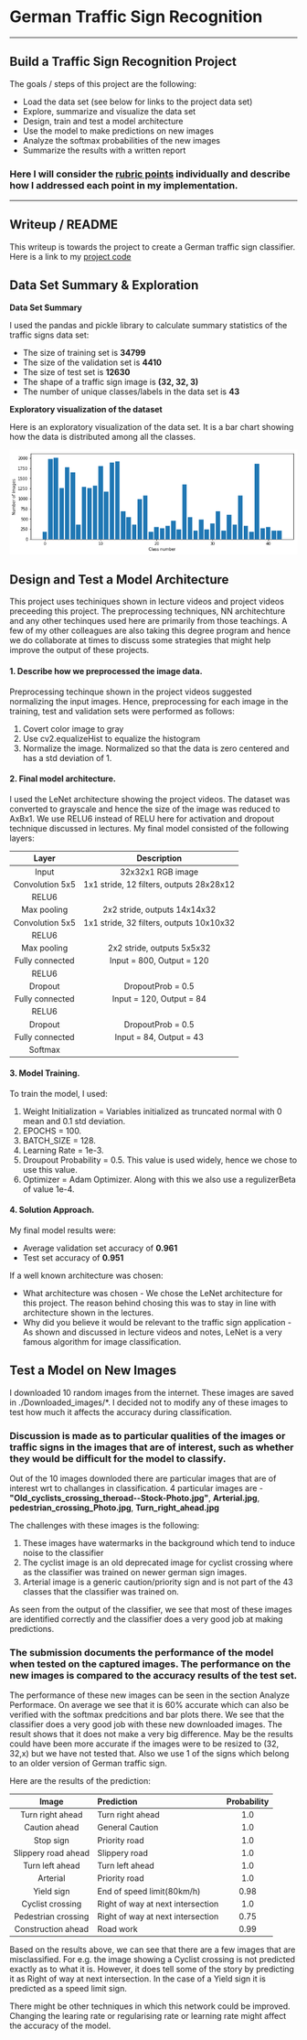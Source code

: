 # **German Traffic Sign Recognition**

---

## Build a Traffic Sign Recognition Project

The goals / steps of this project are the following:
* Load the data set (see below for links to the project data set)
* Explore, summarize and visualize the data set
* Design, train and test a model architecture
* Use the model to make predictions on new images
* Analyze the softmax probabilities of the new images
* Summarize the results with a written report

[//]: # (Image References)

[image1]: ./examples/visualization.png "Visualization"
[image2]: ./Downloaded_images/Arterial.jpg "Traffic Sign 1"
[image3]: ./Downloaded_images/Caution_ahead.jpg "Traffic Sign 2"
[image4]: ./Downloaded_images/Construction_ahead.jpg "Traffic Sign 3"
[image5]: ./Downloaded_images/Old_cyclists_crossing_theroad--Stock-Photo.jpg "Traffic Sign 4"
[image6]: ./Downloaded_images/pedestrian_crossing_Photo.jpg "Traffic Sign 5"
[image7]: ./Downloaded_images/slippery_road.jpg "Traffic Sign 6"
[image8]: ./Downloaded_images/Stop_Sign.jpg "Traffic Sign 7"
[image9]: ./Downloaded_images/Turn_left_ahead.jpg "Traffic Sign 8"
[image10]: ./Downloaded_images/Turn_right_ahead.jpg "Traffic Sign 9"
[image11]: ./Downloaded_images/yield_signs.jpg "Traffic Sign 10"

### Here I will consider the [rubric points](https://review.udacity.com/#!/rubrics/481/view) individually and describe how I addressed each point in my implementation.  

---
## Writeup / README

This writeup is towards the project to create a German traffic sign classifier. Here is a link to my [project code](https://github.com/metawala/SDCarNDTerm1/blob/master/P2_Traffic_Sign_Classifier/Traffic_Sign_Classifier.ipynb)

## Data Set Summary & Exploration

**Data Set Summary**

I used the pandas and pickle library to calculate summary statistics of the traffic signs data set:

* The size of training set is **34799**
* The size of the validation set is **4410**
* The size of test set is **12630**
* The shape of a traffic sign image is **(32, 32, 3)**
* The number of unique classes/labels in the data set is **43**

**Exploratory visualization of the dataset**

Here is an exploratory visualization of the data set. It is a bar chart showing how the data is distributed among all the classes.

![alt text][image1]

## Design and Test a Model Architecture

This project uses techiniques shown in lecture videos and project videos preceeding this project. The preprocessing techniques, NN architechture and any other techinques used here are primarily from those teachings. A few of my other colleagues are also taking this degree program and hence we do collaborate at times to discuss some strategies that might help improve the output of these projects. 

#### 1. Describe how we preprocessed the image data.

Preprocessing techinque shown in the project videos suggested normalizing the input images. Hence, preprocessing for each image in the training, test and validation sets were performed as follows:

1. Covert color image to gray
2. Use cv2.equalizeHist to equalize the histogram
3. Normalize the image. Normalized so that the data is zero centered and has a std deviation of 1.

#### 2. Final model architecture.

I used the LeNet architecture showing the project videos. The dataset was converted to grayscale and hence the size of the image was reduced to AxBx1. We use RELU6 instead of RELU here for activation and dropout technique discussed in lectures. My final model consisted of the following layers:

| Layer         		|     Description	        					| 
|:---------------------:|:---------------------------------------------:| 
| Input         		| 32x32x1 RGB image   							| 
| Convolution 5x5     	| 1x1 stride, 12 filters, outputs 28x28x12 	    |
| RELU6					|												|
| Max pooling	      	| 2x2 stride,  outputs 14x14x32 				|
| Convolution 5x5	    | 1x1 stride, 32 filters, outputs 10x10x32  	|
| RELU6					|												|
| Max pooling	      	| 2x2 stride,  outputs 5x5x32    				|
| Fully connected		| Input = 800, Output = 120     				|
| RELU6 				|												|
| Dropout		        | DropoutProb = 0.5								|
| Fully connected		| Input = 120, Output = 84						|
| RELU6 				|												|
| Dropout		        | DropoutProb = 0.5								|
| Fully connected		| Input = 84, Output = 43						|
| Softmax				|              									|

#### 3. Model Training.

To train the model, I used:
1. Weight Initialization = Variables initialized as truncated normal with 0 mean and 0.1 std deviation.
1. EPOCHS = 100.
2. BATCH_SIZE = 128.
3. Learning Rate = 1e-3.
4. Droupout Probability = 0.5. This value is used widely, hence we chose to use this value.
6. Optimizer = Adam Optimizer. Along with this we also use a regulizerBeta of value 1e-4.

#### 4. Solution Approach.

My final model results were:
* Average validation set accuracy of **0.961**
* Test set accuracy of **0.951**

If a well known architecture was chosen:
* What architecture was chosen - We chose the LeNet architecture for this project. The reason behind chosing this was to stay in line with architecture shown in the lectures.
* Why did you believe it would be relevant to the traffic sign application - As shown and discussed in lecture videos and notes, LeNet is a very famous algorithm for image classification. 

## Test a Model on New Images

I downloaded 10 random images from the internet. These images are saved in ./Downloaded_images/*. I decided not to modify any of these images to test how much it affects the accuracy during classification. 

### Discussion is made as to particular qualities of the images or traffic signs in the images that are of interest, such as whether they would be difficult for the model to classify.

Out of the 10 images downloded there are particular images that are of interest wrt to challanges in classification.
4 particular images are - **"Old_cyclists_crossing_theroad--Stock-Photo.jpg"**, **Arterial.jpg**, **pedestrian_crossing_Photo.jpg**, **Turn_right_ahead.jpg**

The challenges with these images is the following:
1. These images have watermarks in the background which tend to induce noise to the classifier
2. The cyclist image is an old deprecated image for cyclist crossing where as the classifier was trained on newer german sign images.
3. Arterial image is a generic caution/priority sign and is not part of the 43 classes that the classifier was trained on.

As seen from the output of the classifier, we see that most of these images are identified correctly and the classifier does a very good job at making predictions.

### The submission documents the performance of the model when tested on the captured images. The performance on the new images is compared to the accuracy results of the test set.

The performance of these new images can be seen in the section Analyze Performace. On average we see that it is 60% accurate which can also be verified with the softmax predcitions and bar plots there. We see that the classifier does a very good job with these new downloaded images. The result shows that it does not make a very big difference. May be the results could have been more accurate if the images were to be resized to (32, 32,x) but we have not tested that. Also we use 1 of the signs which belong to an older version of German traffic sign.

Here are the results of the prediction:

| Image			        |     Prediction                    |Probability |
|:---------------------:|:----------------------------------|:----------:|
| Turn right ahead 		| Turn right ahead			        | 1.0        |
| Caution ahead 		| General Caution			        | 1.0        |
| Stop sign		    	| Priority road				        | 1.0        |
| Slippery road ahead	| Slippery road				        | 1.0        |
| Turn left ahead		| Turn left ahead      		        | 1.0        |
| Arterial      		| Priority road      		        | 1.0        |
| Yield sign    		| End of speed limit(80km/h)        | 0.98       |
| Cyclist crossing		| Right of way at next intersection | 1.0        |
| Pedestrian crossing	| Right of way at next intersection | 0.75       |
| Construction ahead	| Road work           		        | 0.99       |

Based on the results above, we can see that there are a few images that are misclassified. For e.g. the image showing a Cyclist crossing is not predicted exactly as to what it is. However, it does tell some of the story by predicting it as Right of way at next intersection. In the case of a Yield sign it is predicted as a speed limit sign.

There might be other techniques in which this network could be improved. Changing the learing rate or regularising rate or learning rate might affect the accuracy of the model.